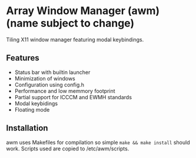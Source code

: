 # Array Window Manager (awm) (name subject to change)

Tiling X11 window manager featuring modal keybindings.

## Features
- Status bar with builtin launcher
- Minimization of windows
- Configuration using config.h
- Performance and low memmory footprint
- Partial support for ICCCM and EWMH standards
- Modal keybidings
- Floating mode

## Installation
awm uses Makefiles for compilation so simple `make && make install` should work.
Scripts used are copied to /etc/awm/scripts.
